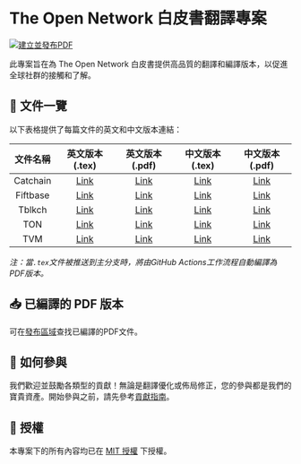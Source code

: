 # The Open Network 白皮書翻譯專案

[![建立並發布PDF](https://github.com/awesome-doge/TON_Paper/actions/workflows/build_and_release.yml/badge.svg)](https://github.com/awesome-doge/TON_Paper/actions/workflows/build_and_release.yml)

此專案旨在為 The Open Network 白皮書提供高品質的翻譯和編譯版本，以促進全球社群的接觸和了解。

## 📖 文件一覽

以下表格提供了每篇文件的英文和中文版本連結：

|  文件名稱  |   英文版本 (.tex)  |   英文版本 (.pdf)  |   中文版本 (.tex)  |   中文版本 (.pdf)  |
|:---------:|:------------------:|:------------------:|:------------------:|:------------------:|
| Catchain  | [Link](https://github.com/awesome-doge/TON_Paper/blob/main/en_catchain.tex) | [Link](https://github.com/awesome-doge/TON_Paper/en_catchain.pdf) | [Link](https://github.com/awesome-doge/TON_Paper/blob/main/zh_catchain.tex) | [Link](https://github.com/awesome-doge/TON_Paper/zh_catchain.pdf) |
| Fiftbase  | [Link](https://github.com/awesome-doge/TON_Paper/blob/main/en_fiftbase.tex) | [Link](https://github.com/awesome-doge/TON_Paper/en_fiftbase.pdf) | [Link](https://github.com/awesome-doge/TON_Paper/blob/main/zh_fiftbase.tex) | [Link](https://github.com/awesome-doge/TON_Paper/zh_fiftbase.pdf) |
| Tblkch    | [Link](https://github.com/awesome-doge/TON_Paper/blob/main/en_tblkch.tex) | [Link](https://github.com/awesome-doge/TON_Paper/en_tblkch.pdf) | [Link](https://github.com/awesome-doge/TON_Paper/blob/main/zh_tblkch.tex) | [Link](https://github.com/awesome-doge/TON_Paper/zh_tblkch.pdf) |
| TON       | [Link](https://github.com/awesome-doge/TON_Paper/blob/main/en_ton.tex) | [Link](https://github.com/awesome-doge/TON_Paper/en_ton.pdf) | [Link](https://github.com/awesome-doge/TON_Paper/blob/main/zh_ton.tex) | [Link](https://github.com/awesome-doge/TON_Paper/zh_ton.pdf) |
| TVM       | [Link](https://github.com/awesome-doge/TON_Paper/blob/main/en_tvm.tex) | [Link](https://github.com/awesome-doge/TON_Paper/en_tvm.pdf) | [Link](https://github.com/awesome-doge/TON_Paper/blob/main/zh_tvm.tex) | [Link](https://github.com/awesome-doge/TON_Paper/zh_tvm.pdf) |

*注：當`.tex`文件被推送到主分支時，將由GitHub Actions工作流程自動編譯為PDF版本。*

## 📥 已編譯的 PDF 版本

可在[發布區域](https://github.com/awesome-doge/TON_Paper/releases)查找已編譯的PDF文件。

## 🤝 如何參與

我們歡迎並鼓勵各類型的貢獻！無論是翻譯優化或佈局修正，您的參與都是我們的寶貴資產。開始參與之前，請先參考[貢獻指南](CONTRIBUTING.md)。

## 📜 授權

本專案下的所有內容均已在 [MIT 授權](LICENSE) 下授權。